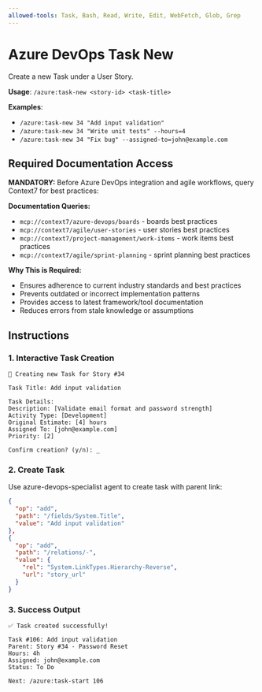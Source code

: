 ```yaml
---
allowed-tools: Task, Bash, Read, Write, Edit, WebFetch, Glob, Grep
---
```


# Azure DevOps Task New

Create a new Task under a User Story.

**Usage**: `/azure:task-new <story-id> <task-title>`

**Examples**:
- `/azure:task-new 34 "Add input validation"`
- `/azure:task-new 34 "Write unit tests" --hours=4`
- `/azure:task-new 34 "Fix bug" --assigned-to=john@example.com`

## Required Documentation Access

**MANDATORY:** Before Azure DevOps integration and agile workflows, query Context7 for best practices:

**Documentation Queries:**
- `mcp://context7/azure-devops/boards` - boards best practices
- `mcp://context7/agile/user-stories` - user stories best practices
- `mcp://context7/project-management/work-items` - work items best practices
- `mcp://context7/agile/sprint-planning` - sprint planning best practices

**Why This is Required:**
- Ensures adherence to current industry standards and best practices
- Prevents outdated or incorrect implementation patterns
- Provides access to latest framework/tool documentation
- Reduces errors from stale knowledge or assumptions


## Instructions

### 1. Interactive Task Creation

```
📝 Creating new Task for Story #34

Task Title: Add input validation

Task Details:
Description: [Validate email format and password strength]
Activity Type: [Development]
Original Estimate: [4] hours
Assigned To: [john@example.com]
Priority: [2]

Confirm creation? (y/n): _
```

### 2. Create Task

Use azure-devops-specialist agent to create task with parent link:

```json
{
  "op": "add",
  "path": "/fields/System.Title",
  "value": "Add input validation"
},
{
  "op": "add",
  "path": "/relations/-",
  "value": {
    "rel": "System.LinkTypes.Hierarchy-Reverse",
    "url": "story_url"
  }
}
```

### 3. Success Output

```
✅ Task created successfully!

Task #106: Add input validation
Parent: Story #34 - Password Reset
Hours: 4h
Assigned: john@example.com
Status: To Do

Next: /azure:task-start 106
```